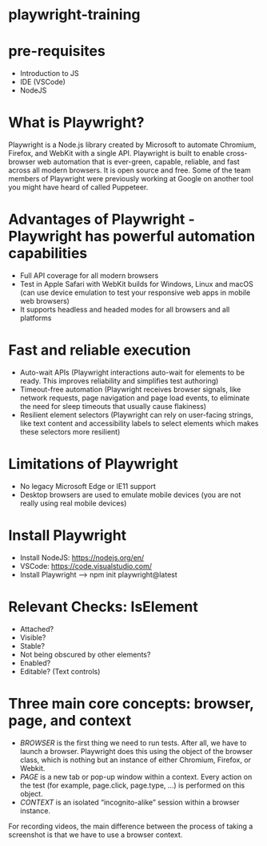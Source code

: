 # playwright-training

# pre-requisites
- Introduction to JS
- IDE (VSCode)
- NodeJS

# What is Playwright?
Playwright is a Node.js library created by Microsoft to automate Chromium, Firefox, and WebKit with a single API. Playwright is built to enable cross-browser web automation that is ever-green, capable, reliable, and fast across all modern browsers.
It is open source and free.
Some of the team members of Playwright were previously working at Google on another tool you might have heard of called Puppeteer.

# Advantages of Playwright - Playwright has powerful automation capabilities
- Full API coverage for all modern browsers
- Test in Apple Safari with WebKit builds for Windows, Linux and macOS (can use device emulation to test your responsive web apps in mobile web browsers)
- It supports headless and headed modes for all browsers and all platforms

# Fast and reliable execution
- Auto-wait APIs (Playwright interactions auto-wait for elements to be ready. This improves reliability and simplifies test authoring)
- Timeout-free automation (Playwright receives browser signals, like network requests, page navigation and page load events, to eliminate the need for sleep timeouts that usually cause flakiness)
- Resilient element selectors (Playwright can rely on user-facing strings, like text content and accessibility labels to select elements which makes these selectors more resilient)

# Limitations of Playwright
- No legacy Microsoft Edge or IE11 support
- Desktop browsers are used to emulate mobile devices (you are not really using real mobile devices)

# Install Playwright
- Install NodeJS: https://nodejs.org/en/
- VSCode: https://code.visualstudio.com/
- Install Playwright --> npm init playwright@latest

# Relevant Checks: IsElement
- Attached?
- Visible?
- Stable?
- Not being obscured by other elements?
- Enabled?
- Editable? (Text controls)

# Three main core concepts: browser, page, and context
- *BROWSER* is the first thing we need to run tests. After all, we have to launch a browser. Playwright does this using the object of the browser class, which is nothing but an instance of either Chromium, Firefox, or Webkit.
- *PAGE* is a new tab or pop-up window within a context. Every action on the test (for example, page.click, page.type, …) is performed on this object.
- *CONTEXT* is an isolated “incognito-alike” session within a browser instance.

For recording videos, the main difference between the process of taking a screenshot is that we have to use a browser context.